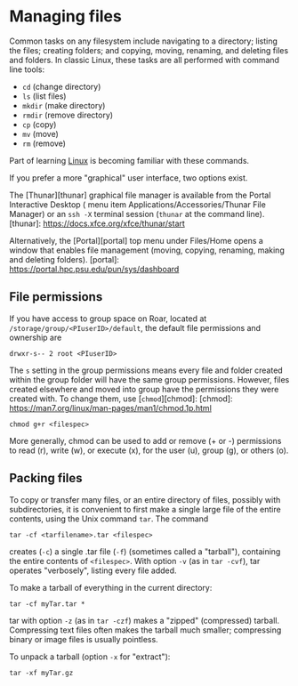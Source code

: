# Managing files

Common tasks on any filesystem include navigating to a directory; listing the files; 
creating folders; and copying, moving, renaming, and deleting files and folders.
In classic Linux, these tasks are all performed with command line tools: 

- `cd` (change directory)
- `ls` (list files) 
- `mkdir` (make directory)
- `rmdir` (remove directory)
- `cp` (copy)
-  `mv` (move)
-  `rm` (remove)

Part of learning [Linux](../getting-started/before-you-start.md/#roar-uses-linux)
is becoming familiar with these commands. 

If you prefer a more "graphical" user interface, two options exist.

The [Thunar][thunar] graphical file manager is available
from the Portal Interactive Desktop
( menu item Applications/Accessories/Thunar File Manager)
or an `ssh -X` terminal session (`thunar` at the command line).
[thunar]: https://docs.xfce.org/xfce/thunar/start

Alternatively, the [Portal][portal] top menu under Files/Home
opens a window that enables file management
(moving, copying, renaming, making and deleting folders).
[portal]: https://portal.hpc.psu.edu/pun/sys/dashboard

## File permissions

If you have access to group space on Roar, located at
`/storage/group/<PIuserID>/default`,
the default file permissions and ownership are
```
drwxr-s-- 2 root <PIuserID>
```

The `s` setting in the group permissions means 
every file and folder created within the group folder
will have the same group permissions.
However, files created elsewhere and moved into group 
have the permissions they were created with.
To change them, use [`chmod`][chmod]:
[chmod]: https://man7.org/linux/man-pages/man1/chmod.1p.html
```
chmod g+r <filespec>
```
More generally, chmod can be used to add or remove (+ or -) 
permissions to read (r), write (w), or execute (x),
for the user (u), group (g), or others (o).

## Packing files

To copy or transfer many files,
or an entire directory of files, possibly with subdirectories,
it is convenient to first make a single large file of the entire contents,
using the Unix command `tar`.  The command
```
tar -cf <tarfilename>.tar <filespec>
```
creates (`-c`) a single .tar file (`-f`) (sometimes called a "tarball"),
containing the entire contents of `<filespec>`.
With option `-v` (as in `tar -cvf`), tar operates "verbosely", 
listing every file added.

To make a tarball of everything in the current directory:
```
tar -cf myTar.tar *
```

tar with option `-z` (as in `tar -czf`)
makes a "zipped" (compressed) tarball.
Compressing text files often makes the tarball much smaller;
compressing binary or image files is usually pointless.

To unpack a tarball (option `-x` for "extract"):
```
tar -xf myTar.gz 
```


